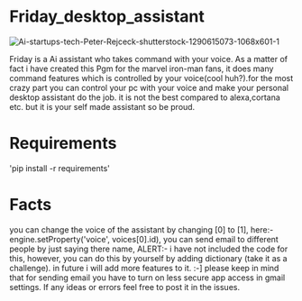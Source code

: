 # Friday_desktop_assistant
![Ai-startups-tech-Peter-Rejceck-shutterstock-1290615073-1068x601-1](https://user-images.githubusercontent.com/73348960/108621865-bb163d00-744e-11eb-81dc-05b63bcf7d5d.jpg)

Friday is a Ai assistant who takes command with your voice. As a matter of fact i have created this Pgm for the marvel iron-man fans, it does many command features which is controlled by your voice(cool huh?).for the most crazy part you can control your pc with your voice and make your personal desktop assistant do the job. it is not the best compared to alexa,cortana etc. but it is your self made assistant so be proud. 

# Requirements
'pip install -r requirements' 

# Facts
you can change the voice of the assistant by changing [0] to [1], here:- engine.setProperty('voice', voices[0].id),
you can send email to different people by just saying there name, ALERT:- i have not included the code for this, however, you can do this by yourself by adding dictionary (take it as a challenge).
in future i will add more features to it. :-]
please keep in mind that for sending email you have to turn on less secure app access in gmail settings.
If any ideas or errors feel free to post it in the issues. 
